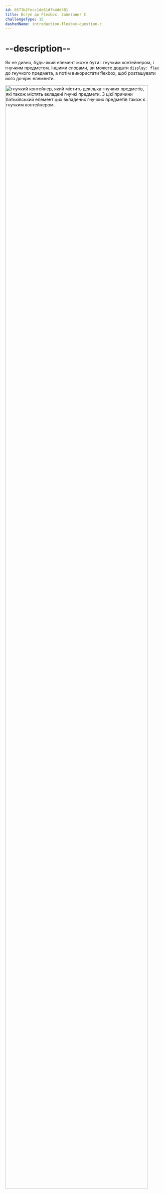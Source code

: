 ```yaml
---
id: 6571b2fecc1de61d7b4dd381
title: Вступ до Flexbox. Запитання C
challengeType: 15
dashedName: introduction-flexbox-question-c
---
```


# --description--

Як не дивно, будь-який елемент може бути і гнучким контейнером, і гнучким предметом. Іншими словами, ви можете додати `display: flex` до гнучкого предмета, а потім використати flexbox, щоб розташувати його дочірні елементи.

<img src="https://cdn.freecodecamp.org/curriculum/odin-project/flex-box/flexbox-03.png" style="width: 95%; height: 95%;" alt="гнучкий контейнер, який містить декілька гнучких предметів, які також містять вкладені гнучкі предмети. З цієї причини батьківський елемент цих вкладених гнучких предметів також є гнучким контейнером." />

Створення та вкладання декількох гнучких контейнерів та предметів — це основний спосіб, яким ви будете створювати складні макети. Зображення нижче було створено виключно за допомогою flexbox, щоб розмістити, змінити розмір та розташувати різні елементи. Flexbox — це дуже потужний інструмент.

<img src="https://cdn.freecodecamp.org/curriculum/odin-project/flex-box/flexbox-02.png" alt="складний макет гнучких предметів та гнучких контейнерів. Існує декілька гнучких контейнерів, вкладених один в одного, що також робить їх гнучкими предметами" />

Зображення представляє макет CSS Flexbox з вкладеними гнучкими контейнерами. Зовнішній контейнер позначений як «ALSO a flex container» та виділений синім кольором, а всередині нього розташований інший контейнер, позначений червоним як «with flex items». Усередині червоного контейнера є три предмети, позначені персиковим кольором як «flex items». Це свідчить про те, що гнучкий контейнер може бути вкладений в інший гнучкий контейнер і містити власні гнучкі елементи, демонструючи рекурсивну природу структур макета Flexbox.

# --question--

## --text--

Яка властивість CSS застосовується до елементів, щоб зробити їх гнучкими контейнерами?

## --answers--

`align-items`

---

`display: flex`

---

`justify-content`

---

`flex`

## --video-solution--

2
